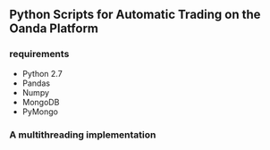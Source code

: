 ## Python Scripts for Automatic Trading on the Oanda Platform

###  requirements
- Python 2.7
- Pandas
- Numpy
- MongoDB
- PyMongo

###  A multithreading implementation
